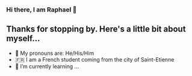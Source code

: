 ### Hi there, I am Raphael 👋

## Thanks for stopping by. Here's a little bit about myself...

- 🤔 My pronouns are: He/His/Him
- 🇫🇷 I am a French student coming from the city of Saint-Etienne
- 🌱 I’m currently learning ...

<!--
**Rapha2000/Rapha2000** is a ✨ _special_ ✨ repository because its `README.md` (this file) appears on your GitHub profile.

Here are some ideas to get you started:

- 🔭 I’m currently working on ...
- 🌱 I’m currently learning ...
- 👯 I’m looking to collaborate on ...
- 🤔 I’m looking for help with ...
- 💬 Ask me about ...
- 📫 How to reach me: ...
- 😄 Pronouns: ...
- ⚡ Fun fact: ...
-->
